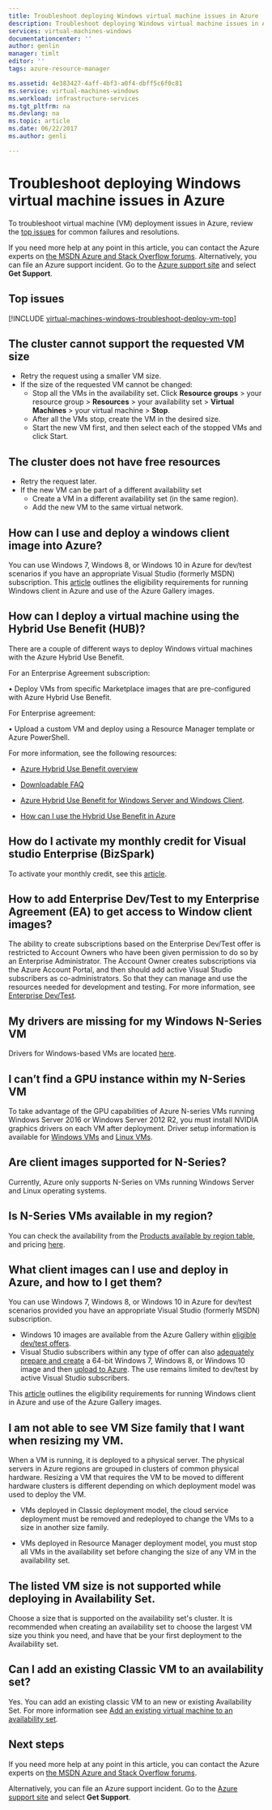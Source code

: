 ```yaml
---
title: Troubleshoot deploying Windows virtual machine issues in Azure | Microsoft Docs
description: Troubleshoot deploying Windows virtual machine issues in Azurethe Resource Manager deployment model.
services: virtual-machines-windows
documentationcenter: ''
author: genlin
manager: timlt
editor: ''
tags: azure-resource-manager

ms.assetid: 4e383427-4aff-4bf3-a0f4-dbff5c6f0c81
ms.service: virtual-machines-windows
ms.workload: infrastructure-services
ms.tgt_pltfrm: na
ms.devlang: na
ms.topic: article
ms.date: 06/22/2017
ms.author: genli

---
```

# Troubleshoot deploying Windows virtual machine issues in Azure

To troubleshoot virtual machine (VM) deployment issues in Azure, review the [top issues](#top-issues) for common failures and resolutions.

If you need more help at any point in this article, you can contact the Azure experts on [the MSDN Azure and Stack Overflow forums](https://azure.microsoft.com/support/forums/). Alternatively, you can file an Azure support incident. Go to the [Azure support site](https://azure.microsoft.com/support/options/) and select **Get Support**.

## Top issues
[!INCLUDE [virtual-machines-windows-troubleshoot-deploy-vm-top](virtual-machines-windows-troubleshoot-deploy-vm-top.md)]

## The cluster cannot support the requested VM size
<properties
supportTopicIds="123456789"
resourceTags="windows"
productPesIds="1234, 5678"
/>
- Retry the request using a smaller VM size.
- If the size of the requested VM cannot be changed:
    - Stop all the VMs in the availability set. Click **Resource groups** > your resource group > **Resources** > your availability set > **Virtual Machines** > your virtual machine > **Stop**.
    - After all the VMs stop, create the VM in the desired size.
    - Start the new VM first, and then select each of the stopped VMs and click Start.


## The cluster does not have free resources
<properties
supportTopicIds="123456789"
resourceTags="windows"
productPesIds="1234, 5678"
/>
- Retry the request later.
- If the new VM can be part of a different availability set
    - Create a VM in a different availability set (in the same region).
    - Add the new VM to the same virtual network.

## How can I use and deploy a windows client image into Azure?

You can use Windows 7, Windows 8, or Windows 10 in Azure for dev/test scenarios if you have an appropriate Visual Studio (formerly MSDN) subscription. This [article](../articles/virtual-machines/windows/client-images.md) outlines the eligibility requirements for running Windows client in Azure and use of the Azure Gallery images.

## How can I deploy a virtual machine using the Hybrid Use Benefit (HUB)?

There are a couple of different ways to deploy Windows virtual machines with the Azure Hybrid Use Benefit.

For an Enterprise Agreement subscription:

•	Deploy VMs from specific Marketplace images that are pre-configured with Azure Hybrid Use Benefit.

For Enterprise agreement:

•	Upload a custom VM and deploy using a Resource Manager template or Azure PowerShell.

For more information, see the following resources:

 - [Azure Hybrid Use Benefit overview ](https://azure.microsoft.com/pricing/hybrid-use-benefit/)

 - [Downloadable FAQ](http://download.microsoft.com/download/4/2/1/4211AC94-D607-4A45-B472-4B30EDF437DE/Windows_Server_Azure_Hybrid_Use_FAQ_EN_US.pdf)

 - [Azure Hybrid Use Benefit for Windows Server and Windows Client](../articles/virtual-machines/windows/hybrid-use-benefit-licensing.md).

 - [How can I use the Hybrid Use Benefit in Azure](https://blogs.msdn.microsoft.com/azureedu/2016/04/13/how-can-i-use-the-hybrid-use-benefit-in-azure)

## How do I activate my monthly credit for Visual studio Enterprise (BizSpark)

To activate your monthly  credit, see this [article](https://azure.microsoft.com/offers/ms-azr-0064p/).

## How to add Enterprise Dev/Test to my Enterprise Agreement (EA) to get access to Window client images?

The ability to create subscriptions based on the Enterprise Dev/Test offer is restricted to Account Owners who have been given permission to do so by an Enterprise Administrator. The Account Owner creates subscriptions via the Azure Account Portal, and then should add active Visual Studio subscribers as co-administrators. So that they can manage and use the resources needed for development and testing. For more information, see [Enterprise Dev/Test](https://azure.microsoft.com/offers/ms-azr-0148p/).

## My drivers are missing for my Windows N-Series VM

Drivers for Windows-based VMs are located [here](../articles/virtual-machines/windows/n-series-driver-setup.md).

## I can’t find a GPU instance within my N-Series VM

To take advantage of the GPU capabilities of Azure N-series VMs running Windows Server 2016 or Windows Server 2012 R2, you must install NVIDIA graphics drivers on each VM after deployment. Driver setup information is available for [Windows VMs](../articles/virtual-machines/windows/n-series-driver-setup.md) and [Linux VMs](../articles/virtual-machines/linux/n-series-driver-setup.md).

## Are client images supported for N-Series?

Currently, Azure only supports N-Series on VMs running Windows Server and Linux operating systems.

## Is N-Series VMs available in my region?

You can check the availability from the [Products available by region table](https://azure.microsoft.com/regions/services), and pricing [here](https://azure.microsoft.com/pricing/details/virtual-machines/series/#n-series).

## What client images can I use and deploy in Azure, and how to I get them?

You can use Windows 7, Windows 8, or Windows 10 in Azure for dev/test scenarios provided you have an appropriate Visual Studio (formerly MSDN) subscription. 

- Windows 10 images are available from the Azure Gallery within [eligible dev/test offers](../articles/virtual-machines/windows/client-images.md#eligible-offers). 
- Visual Studio subscribers within any type of offer can also [adequately prepare and create](../articles/virtual-machines/windows/prepare-for-upload-vhd-image.md) a 64-bit Windows 7, Windows 8, or Windows 10 image and then [upload to Azure](../articles/virtual-machines/windows/upload-image.md). The use remains limited to dev/test by active Visual Studio subscribers.

This [article](../articles/virtual-machines/windows/client-images.md) outlines the eligibility requirements for running Windows client in Azure and use of the Azure Gallery images.

## I am not able to see VM Size family that I want when resizing my VM.

When a VM is running, it is deployed to a physical server. The physical servers in Azure regions are grouped in clusters of common physical hardware. Resizing a VM that requires the VM to be moved to different hardware clusters is different depending on which deployment model was used to deploy the VM.

- VMs deployed in Classic deployment model, the cloud service deployment must be removed and redeployed to change the VMs to a size in another size family.

- VMs deployed in Resource Manager deployment model, you must stop all VMs in the availability set before changing the size of any VM in the availability set.

## The listed VM size is not supported while deploying in Availability Set.

Choose a size that is supported on the availability set's cluster. It is recommended when creating an availability set to choose the largest VM size you think you need, and have that be your first deployment to the Availability set.

## Can I add an existing Classic VM to an availability set?

Yes. You can add an existing classic VM to an new or existing Availability Set. For more information see [Add an existing virtual machine to an availability set](../articles/virtual-machines/windows/classic/configure-availability.md#a-idaddmachine-aoption-2-add-an-existing-virtual-machine-to-an-availability-set).


## Next steps
If you need more help at any point in this article, you can contact the Azure experts on [the MSDN Azure and Stack Overflow forums](https://azure.microsoft.com/support/forums/).

Alternatively, you can file an Azure support incident. Go to the [Azure support site](https://azure.microsoft.com/support/options/) and select **Get Support**.
